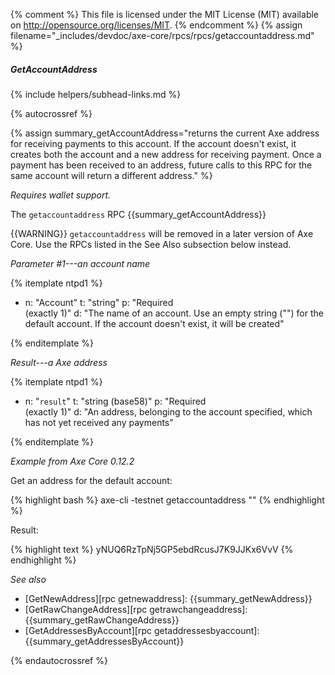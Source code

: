 {% comment %}
This file is licensed under the MIT License (MIT) available on
http://opensource.org/licenses/MIT.
{% endcomment %}
{% assign filename="_includes/devdoc/axe-core/rpcs/rpcs/getaccountaddress.md" %}

##### GetAccountAddress
{% include helpers/subhead-links.md %}

{% autocrossref %}

<!-- __ -->

{% assign summary_getAccountAddress="returns the current Axe address for receiving payments to this account. If the account doesn't exist, it creates both the account and a new address for receiving payment.  Once a payment has been received to an address, future calls to this RPC for the same account will return a different address." %}

*Requires wallet support.*

The `getaccountaddress` RPC {{summary_getAccountAddress}}

{{WARNING}} `getaccountaddress` will be removed in a later version of Axe
Core.  Use the RPCs listed in the See Also subsection below instead.

*Parameter #1---an account name*

{% itemplate ntpd1 %}
- n: "Account"
  t: "string"
  p: "Required<br>(exactly 1)"
  d: "The name of an account.  Use an empty string (\"\") for the default account.  If the account doesn't exist, it will be created"

{% enditemplate %}

*Result---a Axe address*

{% itemplate ntpd1 %}
- n: "`result`"
  t: "string (base58)"
  p: "Required<br>(exactly 1)"
  d: "An address, belonging to the account specified, which has not yet received any payments"

{% enditemplate %}

*Example from Axe Core 0.12.2*

Get an address for the default account:

{% highlight bash %}
axe-cli -testnet getaccountaddress ""
{% endhighlight %}

Result:

{% highlight text %}
yNUQ6RzTpNj5GP5ebdRcusJ7K9JJKx6VvV
{% endhighlight %}

*See also*

* [GetNewAddress][rpc getnewaddress]: {{summary_getNewAddress}}
* [GetRawChangeAddress][rpc getrawchangeaddress]: {{summary_getRawChangeAddress}}
* [GetAddressesByAccount][rpc getaddressesbyaccount]: {{summary_getAddressesByAccount}}

{% endautocrossref %}

